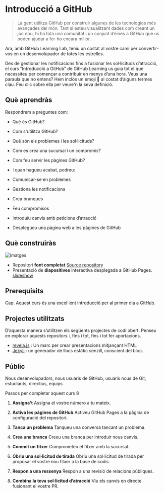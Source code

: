 Introducció a GitHub
======================

> La gent utilitza GitHub per construir algunes de les tecnologies més avançades del món. Tant si esteu visualitzant dades com creant un joc nou, hi ha tota una comunitat i un conjunt d’eines a GitHub que us poden ajudar a fer-ho encara millor.

Ara, amb GitHub Learning Lab, teniu un costat al vostre camí per convertir-vos en un desenvolupador de totes les estrelles.

Des de gestionar les notificacions fins a fusionar les sol·licituds d’atracció, el curs “Introducció a GitHub” de GitHub Learning us guia tot el que necessiteu per començar a contribuir en menys d’una hora. Veus una paraula que no entens? Hem inclòs un emoji :book: al costat d’alguns termes clau. Feu clic sobre ella per veure'n la seva definició.

Què aprendràs
--------------

Respondrem a preguntes com:

* Què és GitHub?
* Com s'utilitza GitHub?
* Què són els problemes i les sol·licituds?
* Com es crea una sucursal i un compromís?
* Com feu servir les pàgines GitHub?
* I quan hagueu acabat, podreu:

* Comunicar-se en problemes
* Gestiona les notificacions
* Crea branques
* Feu compromisos
* Introduïu canvis amb peticions d’atracció
* Desplegueu una pàgina web a les pàgines de GitHub

Què construiràs
--------------

![imatges](https://user-images.githubusercontent.com/16547949/69274863-44362880-0ba9-11ea-98f6-b58cfc9eab02.gif)

* Repositori **font completat** [Source repository](https://github.com/githubtraining/github-slideshow-demo/)
* Presentació de **diapositives** interactiva desplegada a GitHub Pages. [slideshow](https://githubtraining.github.io/github-slideshow-demo/)

Prerequisits
--------------
Cap. Aquest curs és una excel·lent introducció per al primer dia a GitHub.

Projectes utilitzats
--------------
D’aquesta manera s’utilitzen els següents projectes de codi obert. Penseu en explorar aquests repositors i, fins i tot, fins i tot fer aportacions.

* [revela.js](https://github.com/hakimel/reveal.js) : Un marc per crear presentacions mitjançant HTML
* [Jekyll](https://github.com/jekyll/jekyll) : un generador de llocs estàtic senzill, conscient del bloc.

Públic
--------------
Nous desenvolupadors, nous usuaris de GitHub, usuaris nous de Git, estudiants, directius, equips

Passos per completar aquest curs 8
1. **Assigna't**     Assigna el vostre número a tu mateix.

1. **Activa les pàgines de GitHub**   Activeu GitHub Pages a la pàgina de configuració del repositori.

1. **Tanca un problema**    Tanqueu una conversa tancant un problema.

1. **Crea una branca**    Creeu una branca per introduir nous canvis.

1. **Commit un fitxer**    Comprometeu el fitxer amb la sucursal.

1. **Obriu una sol·licitud de tirada**    Obriu una sol·licitud de tirada per proposar el vostre nou fitxer a la base de codis.

1. **Respon a una ressenya**    Respon a una revisió de relacions públiques.

1. **Combina la teva sol·licitud d’atracció**    Viu els canvis en directe fusionant el vostre PR.
